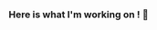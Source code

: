 ### Here is what I'm working on ! 👋

<!--
**nooshines/nooshines** is a ✨ _special_ ✨ repository because its `README.md` (this file) appears on your GitHub profile.

Here are some ideas to get you started:

- 🔭 I’m currently working on a MERN Project .
- 🌱 I’m currently learning Docker .
- 💬 Ask me about Full Stack Development
- 📫 How to reach me: nooshin.esmaeilzadeh@yahoo.com
- 😄 Pronouns: She/Her
- ⚡ Fun fact: ...
-->
